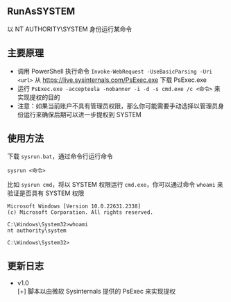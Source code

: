 ## RunAsSYSTEM
以 NT AUTHORITY\SYSTEM 身份运行某命令
## 主要原理
- 调用 PowerShell 执行命令 ```Invoke-WebRequest -UseBasicParsing -Uri <url>``` 从 https://live.sysinternals.com/PsExec.exe 下载 PsExec.exe
- 运行 ```PsExec.exe -accepteula -nobanner -i -d -s cmd.exe /c <命令>``` 来实现提权的目的<br>
- 注意：如果当前账户不具有管理员权限，那么你可能需要手动选择以管理员身份运行来确保后期可以进一步提权到 SYSTEM<br>
## 使用方法
下载 ```sysrun.bat```，通过命令行运行命令
```shell
sysrun <命令>
```
比如 ```sysrun cmd```，将以 SYSTEM 权限运行 ```cmd.exe```，你可以通过命令 ```whoami``` 来验证是否具有 SYSTEM 权限
```
Microsoft Windows [Version 10.0.22631.2338]
(c) Microsoft Corporation. All rights reserved.

C:\Windows\System32>whoami
nt authority\system

C:\Windows\System32>
```
## 更新日志
- v1.0 <br> [+] 脚本以由微软 Sysinternals 提供的 PsExec 来实现提权
